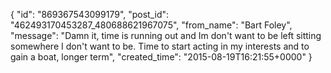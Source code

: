  {
   "id": "869367543099179",
   "post_id": "462493170453287_480688621967075",
   "from_name": "Bart Foley",
   "message": "Damn it, time is running out and Im don't want to be left sitting somewhere I don't want to be. Time to start acting in my interests and to gain a boat, longer term",
   "created_time": "2015-08-19T16:21:55+0000"
 }
